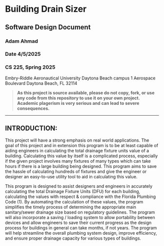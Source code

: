 # Building Drain Sizer 
## Software Design Document 
### Adam Ahmad 
### Date 4/5/2025
### CS 225, Spring 2025 
    
Embry-Riddle Aeronautical University 
Daytona Beach campus 
1 Aerospace Boulevard Daytona Beach, FL 32114 

> **As this project is source available, please do not copy, fork, or use any code from this repository to use it on your own project. Academic plagerism is very serious and can lead to severe consequences.**

***
## INTRODUCTION:  
This project will have a strong emphasis on real world applications. The goal of this project and in extension this program is to be at least capable of aiding engineers in calculating the total drainage fixture units value of a building. Calculating this value by itself is a complicated process, especially if the given project involves many fixtures of many types which can take hours if there is a large building being designed. This program aims to save the hassle of calculating hundreds of fixtures and give the engineer or designer an easy-to-use utility tool to aid in calculating this value. 

This program is designed to assist designers and engineers in accurately calculating the total Drainage Fixture Units (DFU) for each building, calculating the values with respect & compliance with the Florida Plumbing Code (1). By automating the calculation of these values, the program simplifies the timely process of determining the appropriate main sanitary/sewer drainage size based on regulatory guidelines. The program will also incorporate a saving / loading system to allow portability between devices and allow engineers to save their current progress as the design process for buildings in general can take months, if not years. The program will help streamline the overall plumbing system design, improve efficiency, and ensure proper drainage capacity for various types of buildings.  
